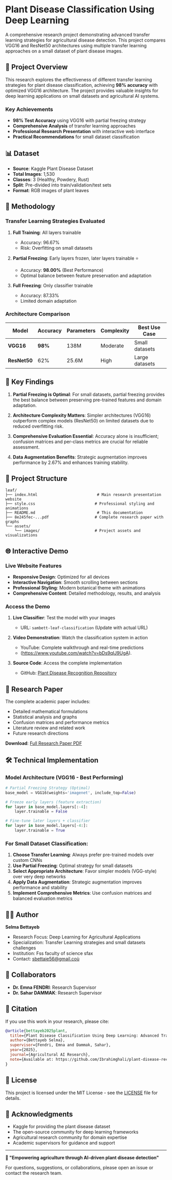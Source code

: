# Plant Disease Classification Using Deep Learning

A comprehensive research project demonstrating advanced transfer learning strategies for agricultural disease detection. This project compares VGG16 and ResNet50 architectures using multiple transfer learning approaches on a small dataset of plant disease images.

## 🌟 Project Overview

This research explores the effectiveness of different transfer learning strategies for plant disease classification, achieving **98% accuracy** with optimized VGG16 architecture. The project provides valuable insights for deep learning applications on small datasets and agricultural AI systems.

### Key Achievements

- **98% Test Accuracy** using VGG16 with partial freezing strategy
- **Comprehensive Analysis** of transfer learning approaches
- **Professional Research Presentation** with interactive web interface
- **Practical Recommendations** for small dataset classification

## 📊 Dataset

- **Source**: Kaggle Plant Disease Dataset
- **Total Images**: 1,530
- **Classes**: 3 (Healthy, Powdery, Rust)
- **Split**: Pre-divided into train/validation/test sets
- **Format**: RGB images of plant leaves

## 🧠 Methodology

### Transfer Learning Strategies Evaluated

1. **Full Training**: All layers trainable
   - Accuracy: 96.67%
   - Risk: Overfitting on small datasets

2. **Partial Freezing**: Early layers frozen, later layers trainable ⭐
   - Accuracy: **98.00%** (Best Performance)
   - Optimal balance between feature preservation and adaptation

3. **Full Freezing**: Only classifier trainable
   - Accuracy: 87.33%
   - Limited domain adaptation

### Architecture Comparison

| Model | Accuracy | Parameters | Complexity | Best Use Case |
|-------|----------|------------|------------|---------------|
| **VGG16** | **98%** | 138M | Moderate | Small datasets |
| **ResNet50** | 62% | 25.6M | High | Large datasets |

## 🚀 Key Findings

1. **Partial Freezing is Optimal**: For small datasets, partial freezing provides the best balance between preserving pre-trained features and domain adaptation.

2. **Architecture Complexity Matters**: Simpler architectures (VGG16) outperform complex models (ResNet50) on limited datasets due to reduced overfitting risk.

3. **Comprehensive Evaluation Essential**: Accuracy alone is insufficient; confusion matrices and per-class metrics are crucial for reliable assessment.

4. **Data Augmentation Benefits**: Strategic augmentation improves performance by 2.67% and enhances training stability.

## 📁 Project Structure

```
leaf/
├── index.html                          # Main research presentation website
├── style.css                          # Professional styling and animations
├── README.md                           # This documentation
├── 8e245fec-...pdf                    # Complete research paper with graphs
└── assets/
    └── images/                        # Project assets and visualizations
```

## 🌐 Interactive Demo

### Live Website Features

- **Responsive Design**: Optimized for all devices
- **Interactive Navigation**: Smooth scrolling between sections
- **Professional Styling**: Modern botanical theme with animations
- **Comprehensive Content**: Detailed methodology, results, and analysis

### Access the Demo

1. **Live Classifier**: Test the model with your images
   - URL: `sambett-leaf-classification` (Update with actual URL)
   
2. **Video Demonstration**: Watch the classification system in action
   - YouTube: Complete walkthrough and real-time predictions
   - (https://www.youtube.com/watch?v=bDs9qIJ9UgA).
   
3. **Source Code**: Access the complete implementation
   - GitHub: [Plant Disease Recognition Repository](https://github.com/sambett/leaf_classification)

## 📖 Research Paper

The complete academic paper includes:
- Detailed mathematical formulations
- Statistical analysis and graphs
- Confusion matrices and performance metrics
- Literature review and related work
- Future research directions

**Download**: [Full Research Paper PDF](https://github.com/sambett/leaf/blob/main/Plant_Disease_Classification_Using_Deep_Learning.pdf)

## 🛠️ Technical Implementation

### Model Architecture (VGG16 - Best Performing)

```python
# Partial Freezing Strategy (Optimal)
base_model = VGG16(weights='imagenet', include_top=False)

# Freeze early layers (feature extraction)
for layer in base_model.layers[:-4]:
    layer.trainable = False

# Fine-tune later layers + classifier
for layer in base_model.layers[-4:]:
    layer.trainable = True
```



### For Small Dataset Classification:

1. **Choose Transfer Learning**: Always prefer pre-trained models over custom CNNs
2. **Use Partial Freezing**: Optimal strategy for small datasets
3. **Select Appropriate Architecture**: Favor simpler models (VGG-style) over very deep networks
4. **Apply Data Augmentation**: Strategic augmentation improves performance and stability
5. **Implement Comprehensive Metrics**: Use confusion matrices and balanced evaluation metrics

## 👨‍💻 Author

**Selma Bettayeb**
- Research Focus: Deep Learning for Agricultural Applications
- Specialization: Transfer Learning strategies and small datasets challenges
- Institution: Fss faculty of science sfax
- Contact: sbettaie56@gmail.coù

## 🤝 Collaborators

- **Dr. Emna FENDRI**: Research Supervisor
- **Dr. Sahar DAMMAK**: Research Supervisor

## 📄 Citation

If you use this work in your research, please cite:

```bibtex
@article{bettayeb2025plant,
  title={Plant Disease Classification Using Deep Learning: Advanced Transfer Learning Strategies},
  author={Bettayeb Selma},
  supervisor={Fendri, Emna and Dammak, Sahar},
  year={2025},
  journal={Agricultural AI Research},
  note={Available at: https://github.com/Ibrahimghali/plant-disease-recognition/tree/Selma}
}
```

## 📜 License

This project is licensed under the MIT License - see the [LICENSE](LICENSE) file for details.

## 🙏 Acknowledgments

- Kaggle for providing the plant disease dataset
- The open-source community for deep learning frameworks
- Agricultural research community for domain expertise
- Academic supervisors for guidance and support

---

**🌱 "Empowering agriculture through AI-driven plant disease detection"**

For questions, suggestions, or collaborations, please open an issue or contact the research team.
